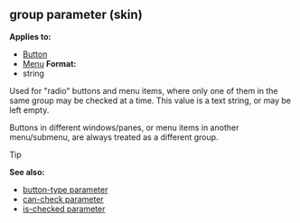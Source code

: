 ## group parameter (skin)

<!-- -->
**Applies to:**
+   [Button](/ref/skin/control/button.md) 
+   [Menu](/ref/skin/control/menu.md) <!-- -->
**Format:**
+   string


Used for \"radio\" buttons and menu items, where only one of
them in the same group may be checked at a time. This value is a text
string, or may be left empty. 

Buttons in different
windows/panes, or menu items in another menu/submenu, are always treated
as a different group.

> [!TIP] 
> **See also:**
> +   [button-type parameter](/ref/skin/param/button-type.md) 
> +   [can-check parameter](/ref/skin/param/can-check.md) 
> +   [is-checked parameter](/ref/skin/param/is-checked.md) 
